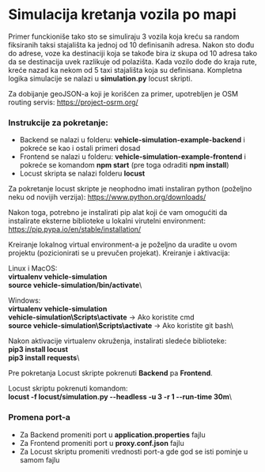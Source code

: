 # Simulacija kretanja vozila po mapi

Primer funckioniše tako sto se simuliraju 3 vozila koja kreću sa random fiksiranih taksi stajališta ka jednoj od 10 definisanih adresa. Nakon sto dođu do adrese, voze ka destinaciji koja se takođe bira iz skupa od 10 adresa tako da se destinacija uvek razlikuje od polazišta. Kada vozilo dođe do kraja rute, kreće nazad ka nekom od 5 taxi stajališta koja su definisana. Kompletna logika simulacije se nalazi u **simulation.py** locust skripti.

Za dobijanje geoJSON-a koji je korišćen za primer, upotrebljen je OSM routing servis:
https://project-osrm.org/

### Instrukcije za pokretanje:

- Backend se nalazi u folderu: **vehicle-simulation-example-backend** i pokreće se kao i ostali primeri dosad
- Frontend se nalazi u folderu: **vehicle-simulation-example-frontend** i pokreće se komandom **npm start** (pre toga odraditi **npm install**)
- Locust skripta se nalazi folderu **locust**

Za pokretanje locust skripte je neophodno imati instaliran python (poželjno neku od novijih verzija): https://www.python.org/downloads/

Nakon toga, potrebno je instalirati pip alat koji će vam omogućiti da instalirate eksterne biblioteke u lokalni virutelni environment: https://pip.pypa.io/en/stable/installation/

Kreiranje lokalnog virtual environment-a je poželjno da uradite u ovom projektu (pozicionirati se u prevučen projekat). Kreiranje i aktivacija:

Linux i MacOS:\
**virtualenv vehicle-simulation**\
**source vehicle-simulation/bin/activate**\

Windows:\
**virtualenv vehicle-simulation**\
**vehicle-simulation\Scripts\activate** -> Ako koristite cmd\
**source vehicle-simulation\Scripts\activate** -> Ako koristite git bash\

Nakon aktivacije virtualenv okruženja, instalirati sledeće biblioteke:\
**pip3 install locust**\
**pip3 install requests**\

Pre pokretanja Locust skripte pokrenuti **Backend** pa **Frontend**.

Locust skriptu pokrenuti komandom:\
**locust -f locust/simulation.py --headless -u 3 -r 1 --run-time 30m**\

### Promena port-a

- Za Backend promeniti port u **application.properties** fajlu
- Za Frontend promeniti port u **proxy.conf.json** fajlu
- Za Locust skriptu promeniti vrednosti port-a gde god se isti pominje u samom fajlu
